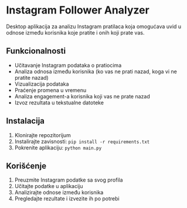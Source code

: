 # Instagram Follower Analyzer

Desktop aplikacija za analizu Instagram pratilaca koja omogućava uvid u odnose između korisnika koje pratite i onih koji prate vas.

## Funkcionalnosti

- Učitavanje Instagram podataka o pratiocima
- Analiza odnosa između korisnika (ko vas ne prati nazad, koga vi ne pratite nazad)
- Vizualizacija podataka
- Praćenje promena u vremenu
- Analiza engagement-a korisnika koji vas ne prate nazad
- Izvoz rezultata u tekstualne datoteke

## Instalacija

1. Klonirajte repozitorijum
2. Instalirajte zavisnosti: `pip install -r requirements.txt`
3. Pokrenite aplikaciju: `python main.py`

## Korišćenje

1. Preuzmite Instagram podatke sa svog profila
2. Učitajte podatke u aplikaciju
3. Analizirajte odnose između korisnika
4. Pregledajte rezultate i izvezite ih po potrebi